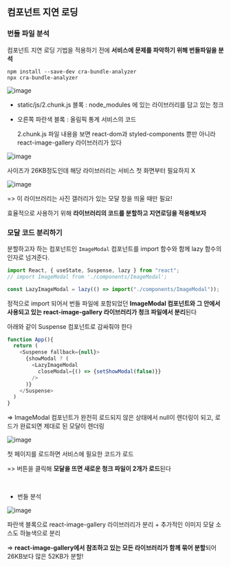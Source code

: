 ## 컴포넌트 지연 로딩

### 번들 파일 분석

컴포넌트 지연 로딩 기법을 적용하기 전에 **서비스에 문제를 파악하기 위해 번들파일을 분석**

```
npm install --save-dev cra-bundle-analyzer
npx cra-bundle-analyzer
```

![image](https://github.com/user-attachments/assets/de080263-f294-497d-8dca-050415310605)

- static/js/2.chunk.js 블록 : node_modules 에 있는 라이브러리를 담고 있는 청크

- 오른쪽 파란색 블록 : 올림픽 통계 서비스의 코드

  2.chunk.js 파일 내용을 보면 react-dom과 styled-components 뿐만 아니라 react-image-gallery 라이브러리가 있다

![image](https://github.com/user-attachments/assets/dfa56f22-357b-495d-9bbe-16d39121e6a3)

사이즈가 26KB정도인데 해당 라이브러리는 서비스 첫 화면부터 필요하지 X

![image](https://github.com/user-attachments/assets/dac2f89b-5386-4827-b342-a1ac3d281b3d)

=> 이 라이브러리는 사진 갤러리가 있는 모달 창을 띄울 때만 필요!

효율적으로 사용하기 위해 **라이브러리의 코드를 분할하고 지연로딩을 적용해보자**

### 모달 코드 분리하기

분할하고자 하는 컴포넌트인 `ImageModal` 컴포넌트를 import 함수와 함께 lazy 함수의 인자로 넘겨준다.

```javascript
import React, { useState, Suspense, lazy } from "react";
// import ImageModal from './components/ImageModal';

const LazyImageModal = lazy(() => import("./components/ImageModal"));
```

정적으로 import 되어서 번들 파일에 포함되었던 **ImageModal 컴포넌트와 그 안에서 사용되고 있는 react-image-gallery 라이브러리가 청크 파일에서 분리**된다

아래와 같이 Suspense 컴포넌트로 감싸줘야 한다

```javascript
function App(){
  return (
    <Suspense fallback={null}>
      {showModal ? (
        <LazyImageModal
          closeModal={() => {setShowModal(false)}}
        />
      )}
    </Suspense>
  )
}
```

=> ImageModal 컴포넌트가 완전히 로드되지 않은 상태에서 null이 렌더링이 되고, 로드가 완료되면 제대로 된 모달이 렌더링

![image](https://github.com/user-attachments/assets/cd3e5d3c-f30c-4b68-a8a5-355d2cbb507b)

첫 페이지를 로드하면 서비스에 필요한 코드가 로드

=> 버튼을 클릭해 **모달을 뜨면 새로운 청크 파일이 2개가 로드**된다

</br>

- 번들 분석

![image](https://github.com/user-attachments/assets/56af0b97-3e32-43af-8851-6eeeb0d43b23)

파란색 블록으로 react-image-gallery 라이브러리가 분리 + 추가적인 이미지 모달 소스도 하늘색으로 분리

=> **react-image-gallery에서 참조하고 있는 모든 라이브러리가 함께 묶어 분할**되어 26KB보다 많은 52KB가 분할!

